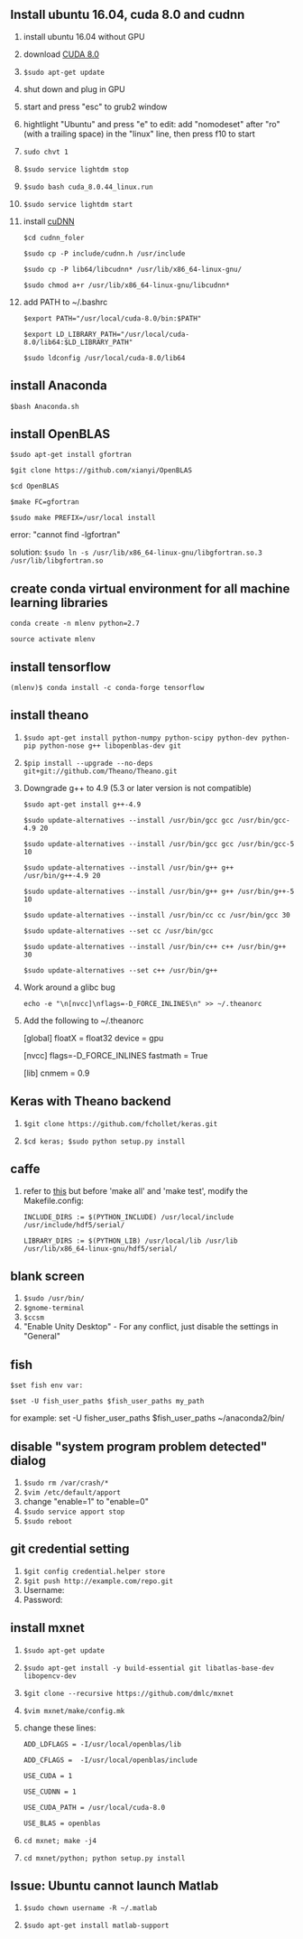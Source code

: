 ## Install ubuntu 16.04, cuda 8.0 and cudnn
1. install ubuntu 16.04 without GPU
2. download [CUDA 8.0](https://developer.nvidia.com/cuda-toolkit)
3. ```$sudo apt-get update```
4. shut down and plug in GPU
5. start and press "esc" to grub2 window
6. hightlight "Ubuntu" and press "e" to edit: add "nomodeset" after "ro" (with a trailing space) in the "linux" line, then press f10 to start
7. ```sudo chvt 1```
8. ```$sudo service lightdm stop```
9. ```$sudo bash cuda_8.0.44_linux.run```
10. ```$sudo service lightdm start```
11. install [cuDNN](https://developer.nvidia.com/rdp/cudnn-download)
    
    ```$cd cudnn_foler```
     
    ```$sudo cp -P include/cudnn.h /usr/include```
    
    ```$sudo cp -P lib64/libcudnn* /usr/lib/x86_64-linux-gnu/```
    
    ```$sudo chmod a+r /usr/lib/x86_64-linux-gnu/libcudnn*```

12. add PATH to ~/.bashrc

    ```$export PATH="/usr/local/cuda-8.0/bin:$PATH"```

    ```$export LD_LIBRARY_PATH="/usr/local/cuda-8.0/lib64:$LD_LIBRARY_PATH"```

    ```$sudo ldconfig /usr/local/cuda-8.0/lib64```

## install Anaconda 
    
    $bash Anaconda.sh

## install OpenBLAS
    
    $sudo apt-get install gfortran

    $git clone https://github.com/xianyi/OpenBLAS

    $cd OpenBLAS

    $make FC=gfortran

    $sudo make PREFIX=/usr/local install

error: "cannot find -lgfortran"

solution: ```$sudo ln -s /usr/lib/x86_64-linux-gnu/libgfortran.so.3 /usr/lib/libgfortran.so```

## create conda virtual environment for all machine learning libraries
    
    conda create -n mlenv python=2.7
	
    source activate mlenv

## install tensorflow

    (mlenv)$ conda install -c conda-forge tensorflow

## install theano

1. ```$sudo apt-get install python-numpy python-scipy python-dev python-pip python-nose g++ libopenblas-dev git```

2. ```$pip install --upgrade --no-deps git+git://github.com/Theano/Theano.git```

3. Downgrade g++ to 4.9 (5.3 or later version is not compatible)

    ```$sudo apt-get install g++-4.9```

    ```$sudo update-alternatives --install /usr/bin/gcc gcc /usr/bin/gcc-4.9 20```
 
    ```$sudo update-alternatives --install /usr/bin/gcc gcc /usr/bin/gcc-5 10```

    ```$sudo update-alternatives --install /usr/bin/g++ g++ /usr/bin/g++-4.9 20```

    ```$sudo update-alternatives --install /usr/bin/g++ g++ /usr/bin/g++-5 10```

    ```$sudo update-alternatives --install /usr/bin/cc cc /usr/bin/gcc 30```

    ```$sudo update-alternatives --set cc /usr/bin/gcc```

    ```$sudo update-alternatives --install /usr/bin/c++ c++ /usr/bin/g++ 30```

    ```$sudo update-alternatives --set c++ /usr/bin/g++```

4. Work around a glibc bug
    
    ```echo -e "\n[nvcc]\nflags=-D_FORCE_INLINES\n" >> ~/.theanorc```

5. Add the following to ~/.theanorc

    [global]
        floatX = float32
        device = gpu

    [nvcc]
        flags=-D_FORCE_INLINES
        fastmath = True

    [lib]
        cnmem = 0.9


## Keras with Theano backend

1. ```$git clone https://github.com/fchollet/keras.git```

2. ```$cd keras; $sudo python setup.py install```

## caffe
1. refer to [this](https://github.com/saiprashanths/dl-setup) but before 'make all' and 'make test', modify the Makefile.config:

    ```INCLUDE_DIRS := $(PYTHON_INCLUDE) /usr/local/include /usr/include/hdf5/serial/```

    ```LIBRARY_DIRS := $(PYTHON_LIB) /usr/local/lib /usr/lib /usr/lib/x86_64-linux-gnu/hdf5/serial/```

## blank screen
1. ```$sudo /usr/bin/```
2. ```$gnome-terminal```
3. ```$ccsm```
4. "Enable Unity Desktop" - For any conflict, just disable the settings in "General"

## fish
```$set fish env var:```

```$set -U fish_user_paths $fish_user_paths my_path```

for example: set -U fisher_user_paths $fish_user_paths ~/anaconda2/bin/

## disable "system program problem detected" dialog
1. ```$sudo rm /var/crash/*```
2. ```$vim /etc/default/apport```
3. change "enable=1" to "enable=0"
4. ```$sudo service apport stop```
5. ```$sudo reboot```

## git credential setting
1. ```$git config credential.helper store```
2. ```$git push http://example.com/repo.git```
3. Username: <type your username>
4. Password: <type your password>

## install mxnet
1. ```$sudo apt-get update```
2. ```$sudo apt-get install -y build-essential git libatlas-base-dev libopencv-dev```
3. ```$git clone --recursive https://github.com/dmlc/mxnet```
4. ```$vim mxnet/make/config.mk```
5. change these lines:

    ```ADD_LDFLAGS = -I/usr/local/openblas/lib```
   
    ```ADD_CFLAGS =  -I/usr/local/openblas/include```

    ```USE_CUDA = 1```
 
    ```USE_CUDNN = 1```
   
    ```USE_CUDA_PATH = /usr/local/cuda-8.0```

    ```USE_BLAS = openblas```

6. ```cd mxnet; make -j4```
7. ```cd mxnet/python; python setup.py install```

## Issue: Ubuntu cannot launch Matlab

1. ```$sudo chown username -R ~/.matlab```

2. ```$sudo apt-get install matlab-support```
